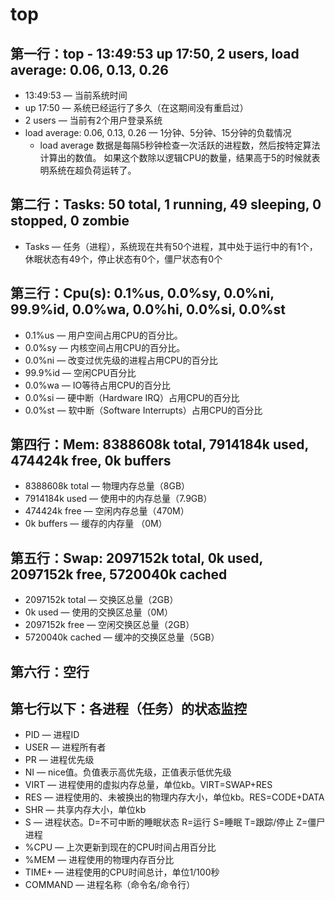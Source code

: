 # top

## 第一行：top - 13:49:53 up 17:50,  2 users,  load average: 0.06, 0.13, 0.26
- 13:49:53 — 当前系统时间
- up 17:50 — 系统已经运行了多久（在这期间没有重启过）
- 2 users  — 当前有2个用户登录系统
- load average: 0.06, 0.13, 0.26 — 1分钟、5分钟、15分钟的负载情况
  - load average 数据是每隔5秒钟检查一次活跃的进程数，然后按特定算法计算出的数值。
如果这个数除以逻辑CPU的数量，结果高于5的时候就表明系统在超负荷运转了。

## 第二行：Tasks:  50 total,   1 running,  49 sleeping,   0 stopped,   0 zombie
- Tasks — 任务（进程），系统现在共有50个进程，其中处于运行中的有1个，休眠状态有49个，停止状态有0个，僵尸状态有0个

## 第三行：Cpu(s):  0.1%us,  0.0%sy,  0.0%ni, 99.9%id,  0.0%wa,  0.0%hi,  0.0%si,  0.0%st
- 0.1%us  — 用户空间占用CPU的百分比。
- 0.0%sy  — 内核空间占用CPU的百分比。
- 0.0%ni  — 改变过优先级的进程占用CPU的百分比
- 99.9%id — 空闲CPU百分比
- 0.0%wa  — IO等待占用CPU的百分比
- 0.0%si  — 硬中断（Hardware IRQ）占用CPU的百分比
- 0.0%st  — 软中断（Software Interrupts）占用CPU的百分比

## 第四行：Mem:   8388608k total,  7914184k used,   474424k free,        0k buffers
- 8388608k total — 物理内存总量（8GB）
- 7914184k used  — 使用中的内存总量（7.9GB）
- 474424k free   — 空闲内存总量（470M）
- 0k buffers     — 缓存的内存量 （0M）

## 第五行：Swap:  2097152k total,        0k used,  2097152k free,  5720040k cached
- 2097152k total  — 交换区总量（2GB）
- 0k used         — 使用的交换区总量（0M）
- 2097152k free   — 空闲交换区总量（2GB）
- 5720040k cached — 缓冲的交换区总量（5GB）

## 第六行：空行

## 第七行以下：各进程（任务）的状态监控
- PID     — 进程ID
- USER    — 进程所有者
- PR      — 进程优先级
- NI      — nice值。负值表示高优先级，正值表示低优先级
- VIRT    — 进程使用的虚拟内存总量，单位kb。VIRT=SWAP+RES
- RES     — 进程使用的、未被换出的物理内存大小，单位kb。RES=CODE+DATA
- SHR     — 共享内存大小，单位kb
- S       — 进程状态。D=不可中断的睡眠状态 R=运行 S=睡眠 T=跟踪/停止 Z=僵尸进程
- %CPU    — 上次更新到现在的CPU时间占用百分比
- %MEM    — 进程使用的物理内存百分比
- TIME+   — 进程使用的CPU时间总计，单位1/100秒
- COMMAND — 进程名称（命令名/命令行）
